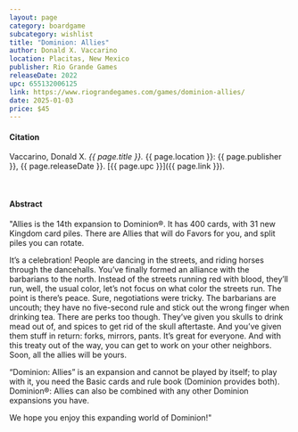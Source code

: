 ```yaml
---
layout: page
category: boardgame
subcategory: wishlist
title: "Dominion: Allies"
author: Donald X. Vaccarino
location: Placitas, New Mexico
publisher: Rio Grande Games
releaseDate: 2022
upc: 655132006125
link: https://www.riograndegames.com/games/dominion-allies/
date: 2025-01-03
price: $45
---
```


#### Citation

Vaccarino, Donald X. *{{ page.title }}.* {{ page.location }}: {{ page.publisher }}, {{ page.releaseDate }}. [{{ page.upc }}]({{ page.link }}).

<br>


#### Abstract

"Allies is the 14th expansion to Dominion®. It has 400 cards, with 31 new Kingdom card piles. There are Allies that will do Favors for you, and split piles you can rotate.

It’s a celebration! People are dancing in the streets, and riding horses through the dancehalls. You’ve finally formed an alliance with the barbarians to the north. Instead of the streets running red with blood, they’ll run, well, the usual color, let’s not focus on what color the streets run. The point is there’s peace. Sure, negotiations were tricky. The barbarians are uncouth; they have no five-second rule and stick out the wrong finger when drinking tea. There are perks too though. They’ve given you skulls to drink mead out of, and spices to get rid of the skull aftertaste. And you’ve given them stuff in return: forks, mirrors, pants. It’s great for everyone. And with this treaty out of the way, you can get to work on your other neighbors. Soon, all the allies will be yours.

“Dominion: Allies” is an expansion and cannot be played by itself; to play with it, you need the Basic cards and rule book (Dominion provides both). Dominion®: Allies can also be combined with any other Dominion expansions you have.

We hope you enjoy this expanding world of Dominion!"
